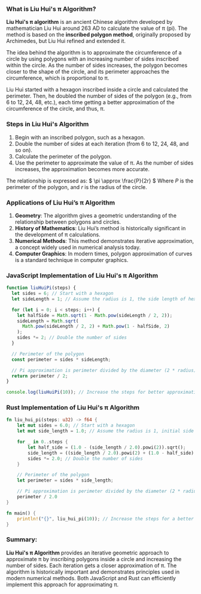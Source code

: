 ### What is Liu Hui's π Algorithm?

**Liu Hui's π algorithm** is an ancient Chinese algorithm developed by mathematician Liu Hui around 263 AD to calculate the value of π (pi). The method is based on the **inscribed polygon method**, originally proposed by Archimedes, but Liu Hui refined and extended it.

The idea behind the algorithm is to approximate the circumference of a circle by using polygons with an increasing number of sides inscribed within the circle. As the number of sides increases, the polygon becomes closer to the shape of the circle, and its perimeter approaches the circumference, which is proportional to π.

Liu Hui started with a hexagon inscribed inside a circle and calculated the perimeter. Then, he doubled the number of sides of the polygon (e.g., from 6 to 12, 24, 48, etc.), each time getting a better approximation of the circumference of the circle, and thus, π.

### Steps in Liu Hui's Algorithm

1. Begin with an inscribed polygon, such as a hexagon.
2. Double the number of sides at each iteration (from 6 to 12, 24, 48, and so on).
3. Calculate the perimeter of the polygon.
4. Use the perimeter to approximate the value of π. As the number of sides increases, the approximation becomes more accurate.

The relationship is expressed as:
$
\pi \approx \frac{P}{2r}
$
Where $P$ is the perimeter of the polygon, and $r$ is the radius of the circle.

### Applications of Liu Hui’s π Algorithm

1. **Geometry**: The algorithm gives a geometric understanding of the relationship between polygons and circles.
2. **History of Mathematics**: Liu Hui’s method is historically significant in the development of π calculations.
3. **Numerical Methods**: This method demonstrates iterative approximation, a concept widely used in numerical analysis today.
4. **Computer Graphics**: In modern times, polygon approximation of curves is a standard technique in computer graphics.

### JavaScript Implementation of Liu Hui's π Algorithm

```javascript
function liuHuiPi(steps) {
  let sides = 6; // Start with a hexagon
  let sideLength = 1; // Assume the radius is 1, the side length of hexagon is 1

  for (let i = 0; i < steps; i++) {
    let halfSide = Math.sqrt(1 - Math.pow(sideLength / 2, 2));
    sideLength = Math.sqrt(
      Math.pow(sideLength / 2, 2) + Math.pow(1 - halfSide, 2)
    );
    sides *= 2; // Double the number of sides
  }

  // Perimeter of the polygon
  const perimeter = sides * sideLength;

  // Pi approximation is perimeter divided by the diameter (2 * radius)
  return perimeter / 2;
}

console.log(liuHuiPi(10)); // Increase the steps for better approximation
```

### Rust Implementation of Liu Hui's π Algorithm

```rust
fn liu_hui_pi(steps: u32) -> f64 {
    let mut sides = 6.0; // Start with a hexagon
    let mut side_length = 1.0; // Assume the radius is 1, initial side length of hexagon

    for _ in 0..steps {
        let half_side = (1.0 - (side_length / 2.0).powi(2)).sqrt();
        side_length = ((side_length / 2.0).powi(2) + (1.0 - half_side).powi(2)).sqrt();
        sides *= 2.0; // Double the number of sides
    }

    // Perimeter of the polygon
    let perimeter = sides * side_length;

    // Pi approximation is perimeter divided by the diameter (2 * radius)
    perimeter / 2.0
}

fn main() {
    println!("{}", liu_hui_pi(10)); // Increase the steps for a better approximation
}
```

### Summary:

**Liu Hui's π Algorithm** provides an iterative geometric approach to approximate π by inscribing polygons inside a circle and increasing the number of sides. Each iteration gets a closer approximation of π. The algorithm is historically important and demonstrates principles used in modern numerical methods. Both JavaScript and Rust can efficiently implement this approach for approximating π.
